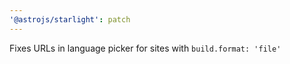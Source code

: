 ```yaml
---
'@astrojs/starlight': patch
---
```


Fixes URLs in language picker for sites with `build.format: 'file'`
